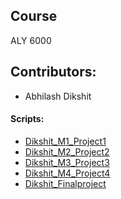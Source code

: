 ## Course
ALY 6000

## Contributors:
- Abhilash Dikshit 

#### Scripts:
- [Dikshit_M1_Project1](Dikshit_M1_Project1.Rmd)
- [Dikshit_M2_Project2](Dikshit_M2_Project2.Rmd)
- [Dikshit_M3_Project3](Dikshit_M3_Project3.Rmd)
- [Dikshit_M4_Project4](Dikshit_M4_Project4.Rmd)
- [Dikshit_Finalproject](Dikshit_Finalproject.Rmd)
